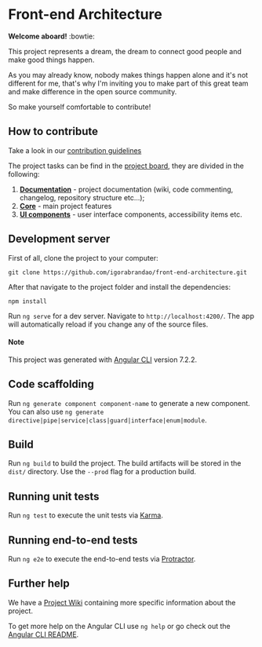 # Front-end Architecture

**Welcome aboard!** :bowtie:

This project represents a dream, the dream to connect good people and make good things happen.

As you may already know, nobody makes things happen alone and it's not different for me, that's why I'm inviting you to make part of this great team and make difference in the open source community.

So make yourself comfortable to contribute!

## How to contribute

Take a look in our [contribution guidelines](https://github.com/igorabrandao/front-end-architecture/blob/master/contributing.md)

The project tasks can be find in the [project board](https://github.com/igorabrandao/front-end-architecture/projects), they are divided in the following:

1. **[Documentation](https://github.com/igorabrandao/front-end-architecture/projects/5)** - project documentation (wiki, code commenting, changelog, repository structure etc...);
2. **[Core](https://github.com/igorabrandao/front-end-architecture/projects/4)** - main project features
3. **[UI components](https://github.com/igorabrandao/front-end-architecture/projects/3)** - user interface components, accessibility items etc.

## Development server

First of all, clone the project to your computer:

    git clone https://github.com/igorabrandao/front-end-architecture.git
    
After that navigate to the project folder and install the dependencies:

    npm install
    
Run `ng serve` for a dev server. Navigate to `http://localhost:4200/`. The app will automatically reload if you change any of the source files.

#### Note

This project was generated with [Angular CLI](https://github.com/angular/angular-cli) version 7.2.2.

## Code scaffolding

Run `ng generate component component-name` to generate a new component. You can also use `ng generate directive|pipe|service|class|guard|interface|enum|module`.

## Build

Run `ng build` to build the project. The build artifacts will be stored in the `dist/` directory. Use the `--prod` flag for a production build.

## Running unit tests

Run `ng test` to execute the unit tests via [Karma](https://karma-runner.github.io).

## Running end-to-end tests

Run `ng e2e` to execute the end-to-end tests via [Protractor](http://www.protractortest.org/).

## Further help

We have a [Project Wiki](https://github.com/igorabrandao/front-end-architecture/wiki) containing more specific information about the project.

To get more help on the Angular CLI use `ng help` or go check out the [Angular CLI README](https://github.com/angular/angular-cli/blob/master/README.md).
